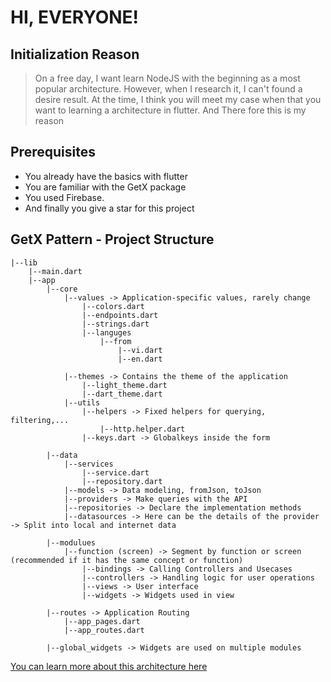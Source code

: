 # HI, EVERYONE!

## Initialization Reason

> On a free day, I want learn NodeJS with the beginning as a most popular architecture. However, when I research it, I can't found a desire result. At the time, I think you will meet my case when that you want to learning a architecture in flutter. And There fore this is my reason 

## Prerequisites

- You already have the basics with flutter
- You are familiar with the GetX package
- You used Firebase.
- And finally you give a star for this project

## GetX Pattern - Project Structure

```
|--lib
    |--main.dart
    |--app
        |--core
            |--values -> Application-specific values, rarely change
                |--colors.dart
                |--endpoints.dart
                |--strings.dart
                |--languges
                    |--from
                        |--vi.dart
                        |--en.dart
                    
            |--themes -> Contains the theme of the application
                |--light_theme.dart
                |--dart_theme.dart
            |--utils
                |--helpers -> Fixed helpers for querying, filtering,...
                    |--http.helper.dart
                |--keys.dart -> Globalkeys inside the form

        |--data
            |--services
                |--service.dart
                |--repository.dart
            |--models -> Data modeling, fromJson, toJson
            |--providers -> Make queries with the API
            |--repositories -> Declare the implementation methods
            |--datasources -> Here can be the details of the provider -> Split into local and internet data
            
        |--modulues
            |--function (screen) -> Segment by function or screen (recommended if it has the same concept or function)
                |--bindings -> Calling Controllers and Usecases
                |--controllers -> Handling logic for user operations
                |--views -> User interface
                |--widgets -> Widgets used in view

        |--routes -> Application Routing
            |--app_pages.dart
            |--app_routes.dart

        |--global_widgets -> Widgets are used on multiple modules
```

[You can learn more about this architecture here](https://github.com/kauemurakami/getx_pattern)
